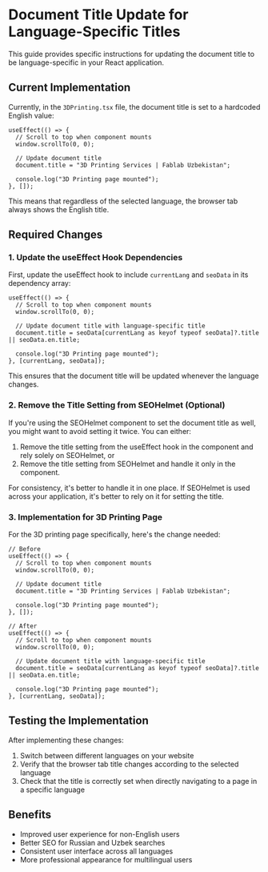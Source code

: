 # Document Title Update for Language-Specific Titles

This guide provides specific instructions for updating the document title to be language-specific in your React application.

## Current Implementation

Currently, in the `3DPrinting.tsx` file, the document title is set to a hardcoded English value:

```tsx
useEffect(() => {
  // Scroll to top when component mounts
  window.scrollTo(0, 0);
  
  // Update document title
  document.title = "3D Printing Services | Fablab Uzbekistan";
  
  console.log("3D Printing page mounted");
}, []);
```

This means that regardless of the selected language, the browser tab always shows the English title.

## Required Changes

### 1. Update the useEffect Hook Dependencies

First, update the useEffect hook to include `currentLang` and `seoData` in its dependency array:

```tsx
useEffect(() => {
  // Scroll to top when component mounts
  window.scrollTo(0, 0);
  
  // Update document title with language-specific title
  document.title = seoData[currentLang as keyof typeof seoData]?.title || seoData.en.title;
  
  console.log("3D Printing page mounted");
}, [currentLang, seoData]);
```

This ensures that the document title will be updated whenever the language changes.

### 2. Remove the Title Setting from SEOHelmet (Optional)

If you're using the SEOHelmet component to set the document title as well, you might want to avoid setting it twice. You can either:

1. Remove the title setting from the useEffect hook in the component and rely solely on SEOHelmet, or
2. Remove the title setting from SEOHelmet and handle it only in the component.

For consistency, it's better to handle it in one place. If SEOHelmet is used across your application, it's better to rely on it for setting the title.

### 3. Implementation for 3D Printing Page

For the 3D printing page specifically, here's the change needed:

```tsx
// Before
useEffect(() => {
  // Scroll to top when component mounts
  window.scrollTo(0, 0);
  
  // Update document title
  document.title = "3D Printing Services | Fablab Uzbekistan";
  
  console.log("3D Printing page mounted");
}, []);

// After
useEffect(() => {
  // Scroll to top when component mounts
  window.scrollTo(0, 0);
  
  // Update document title with language-specific title
  document.title = seoData[currentLang as keyof typeof seoData]?.title || seoData.en.title;
  
  console.log("3D Printing page mounted");
}, [currentLang, seoData]);
```

## Testing the Implementation

After implementing these changes:

1. Switch between different languages on your website
2. Verify that the browser tab title changes according to the selected language
3. Check that the title is correctly set when directly navigating to a page in a specific language

## Benefits

- Improved user experience for non-English users
- Better SEO for Russian and Uzbek searches
- Consistent user interface across all languages
- More professional appearance for multilingual users 